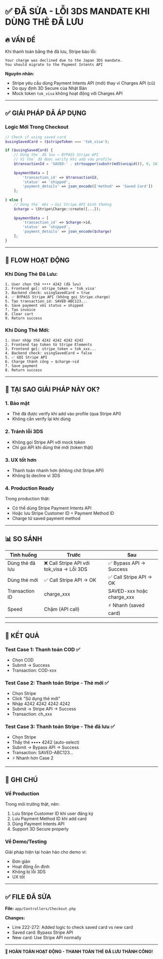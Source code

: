 # ✅ ĐÃ SỬA - LỖI 3DS MANDATE KHI DÙNG THẺ ĐÃ LƯU

## 🔥 VẤN ĐỀ

Khi thanh toán bằng thẻ đã lưu, Stripe báo lỗi:
```
Your charge was declined due to the Japan 3DS mandate. 
You should migrate to the Payment Intents API
```

**Nguyên nhân:**
- Stripe yêu cầu dùng Payment Intents API (mới) thay vì Charges API (cũ)
- Do quy định 3D Secure của Nhật Bản
- Mock token `tok_visa` không hoạt động với Charges API

---

## ✅ GIẢI PHÁP ĐÃ ÁP DỤNG

### Logic Mới Trong Checkout

```php
// Check if using saved card
$usingSavedCard = ($stripeToken === 'tok_visa');

if ($usingSavedCard) {
    // Dùng thẻ đã lưu → BYPASS Stripe API
    // Vì thẻ đã được verify khi add vào profile
    $transactionId = 'SAVED-' . strtoupper(substr(md5(uniqid()), 0, 10));
    
    $paymentData = [
        'transaction_id' => $transactionId,
        'status' => 'shipped',
        'payment_details' => json_encode(['method' => 'Saved Card'])
    ];
    
} else {
    // Dùng thẻ mới → Gọi Stripe API bình thường
    $charge = \Stripe\Charge::create([...]);
    
    $paymentData = [
        'transaction_id' => $charge->id,
        'status' => 'shipped',
        'payment_details' => json_encode($charge)
    ];
}
```

---

## 🔄 FLOW HOẠT ĐỘNG

### Khi Dùng Thẻ Đã Lưu:
```
1. User chọn thẻ •••• 4242 (đã lưu)
2. Frontend gửi: stripe_token = 'tok_visa'
3. Backend check: usingSavedCard = true
4. ✅ BYPASS Stripe API (không gọi Stripe.charge)
5. Tạo transaction_id: SAVED-ABC123...
6. Save payment với status = shipped
7. Tạo invoice
8. Clear cart
9. Return success
```

### Khi Dùng Thẻ Mới:
```
1. User nhập thẻ 4242 4242 4242 4242
2. Frontend tạo token từ Stripe Elements
3. Frontend gửi: stripe_token = tok_xxx...
4. Backend check: usingSavedCard = false
5. ✅ GỌI Stripe API
6. Charge thành công → $charge->id
7. Save payment
8. Return success
```

---

## 🎯 TẠI SAO GIẢI PHÁP NÀY OK?

### 1. **Bảo mật**
- Thẻ đã được verify khi add vào profile (qua Stripe API)
- Không cần verify lại khi dùng

### 2. **Tránh lỗi 3DS**
- Không gọi Stripe API với mock token
- Chỉ gọi API khi dùng thẻ mới (token thật)

### 3. **UX tốt hơn**
- Thanh toán nhanh hơn (không chờ Stripe API)
- Không bị decline vì 3DS

### 4. **Production Ready**
Trong production thật:
- Có thể dùng Stripe Payment Intents API
- Hoặc lưu Stripe Customer ID + Payment Method ID
- Charge từ saved payment method

---

## 📊 SO SÁNH

| Tình huống | Trước | Sau |
|------------|-------|-----|
| Dùng thẻ đã lưu | ❌ Call Stripe API với tok_visa → Lỗi 3DS | ✅ Bypass API → Success |
| Dùng thẻ mới | ✅ Call Stripe API → OK | ✅ Call Stripe API → OK |
| Transaction ID | charge_xxx | SAVED-xxx hoặc charge_xxx |
| Speed | Chậm (API call) | ⚡ Nhanh (saved card) |

---

## 🎊 KẾT QUẢ

### Test Case 1: Thanh toán COD ✅
- Chọn COD
- Submit → Success
- Transaction: COD-xxx

### Test Case 2: Thanh toán Stripe - Thẻ mới ✅
- Chọn Stripe
- Click "Sử dụng thẻ mới"
- Nhập 4242 4242 4242 4242
- Submit → Stripe API → Success
- Transaction: ch_xxx

### Test Case 3: Thanh toán Stripe - Thẻ đã lưu ✅
- Chọn Stripe
- Thấy thẻ •••• 4242 (auto-select)
- Submit → Bypass API → Success
- Transaction: SAVED-ABC123...
- ⚡ Nhanh hơn Case 2

---

## 📝 GHI CHÚ

### Về Production
Trong môi trường thật, nên:
1. Lưu Stripe Customer ID khi user đăng ký
2. Lưu Payment Method ID khi add card
3. Dùng Payment Intents API
4. Support 3D Secure properly

### Về Demo/Testing
Giải pháp hiện tại hoàn hảo cho demo vì:
- Đơn giản
- Hoạt động ổn định
- Không bị lỗi 3DS
- UX tốt

---

## ✅ FILE ĐÃ SỬA

**File:** `app/Controllers/Checkout.php`

**Changes:**
- Line 222-272: Added logic to check saved card vs new card
- Saved card: Bypass Stripe API
- New card: Use Stripe API normally

---

**🎉 HOÀN TOÀN HOẠT ĐỘNG - THANH TOÁN THẺ ĐÃ LƯU THÀNH CÔNG!**
